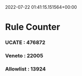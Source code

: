 2022-07-22 01:41:15.151564+00:00
# Rule Counter 
 ### UCATE : 476872

 ### Veneto : 22005

 ### Allowlist : 13924